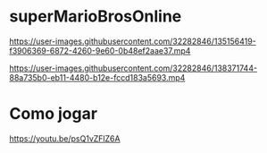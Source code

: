 # superMarioBrosOnline


https://user-images.githubusercontent.com/32282846/135156419-f3906369-6872-4260-9e60-0b48ef2aae37.mp4

https://user-images.githubusercontent.com/32282846/138371744-88a735b0-eb11-4480-b12e-fccd183a5693.mp4


# Como jogar

https://youtu.be/psQ1vZFlZ6A

